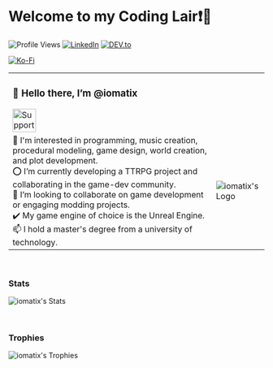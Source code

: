 

# Welcome to my Coding Lair❗🐉
![Profile Views](https://komarev.com/ghpvc/?username=iomatix&label=Profile%20views&color=0e75b6&style=flat)
[![LinkedIn](https://img.shields.io/badge/LinkedIn-%230077B5.svg?&style=flat-square&logo=linkedin&logoColor=white)](https://www.linkedin.com/in/wypchlak-mateusz/)
[![DEV.to](https://img.shields.io/badge/DEV-%230A0A0A.svg?&style=flat-square&logo=DEV.to&logoColor=white)](https://dev.to/iomatix)


[![Ko-Fi](https://ko-fi.com/img/githubbutton_sm.svg)](https://ko-fi.com/iomatix)


<table>
  <tr>
    <td colspan="2"><h3>👋 Hello there, I’m @iomatix</h3> <a href='https://ko-fi.com/iomatix' target='_blank'><img height='35' style='border:0px;height:46px;' src='https://az743702.vo.msecnd.net/cdn/kofi3.png?v=0' border='0' alt='Support Me at ko-fi.com' /></td>
  </tr>
  <tr>
    <td>
      👀 I'm interested in programming, music creation, procedural modeling, game design, world creation, and plot development.<br>
      ⭕ I’m currently developing a TTRPG project and collaborating in the game-dev community.<br>
      💞️ I’m looking to collaborate on game development or engaging modding projects.<br>
      ✔️ My game engine of choice is the Unreal Engine.<br>
      📫 I hold a master's degree from a university of technology.
    </td>
    <td><img src="https://avatars.githubusercontent.com/u/13110161?v=4?s=400" alt="iomatix's Logo"></td>
  </tr>
</table>

<br>

### Stats
![iomatix's Stats](https://myreadme.vercel.app/api/embed/iomatix?panels=userstatistics,toprepositories,toplanguages,commitgraph)


<br>

### Trophies
![iomatix's Trophies](https://github-profile-trophy.vercel.app/?username=iomatix&theme=tokyonight)
